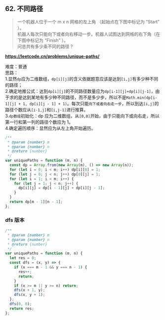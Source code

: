 ## 62. 不同路径

> 一个机器人位于一个 m x n 网格的左上角 （起始点在下图中标记为 “Start” ）。  
> 机器人每次只能向下或者向右移动一步。机器人试图达到网格的右下角（在下图中标记为 “Finish” ）。  
> 问总共有多少条不同的路径？

**https://leetcode.cn/problems/unique-paths/**

难度：普通  
思路：  
1.显然`dp`应为二维数组，`dp[i][j]`的含义依据题意应该是达到`[i,j]`有多少种不同的路径；  
2.确定地推公式：达到`dp[i][j]`的不同路径数量应为`dp[i-1][j]+dp[i][j-1]`，由于求的是达到某地有多少种不同路径，而不是多少步，所以不是`Math.min(dp[i-1][j] + 1, dp[i][j - 1] + 1)`。每次只能`向下或者向右走一步`，所以到达`[i,j]`的路径个数应从`[i-1,j]`和`[i,j-1]`进行推算。  
3.`dp数组`初始化：dp 应为二维数组，从`[0,0]`开始，由于只能向下或向右走，所以第一行和第一列的路径个数应为 1。  
4.确定遍历顺序：显然应为从左上角开始遍历。

```javascript
/**
 * @param {number} m
 * @param {number} n
 * @return {number}
 */
var uniquePaths = function (m, n) {
  const dp = Array.from(new Array(m), () => new Array(n));
  for (let i = 0; i < m; i++) dp[i][0] = 1;
  for (let j = 0; j < n; j++) dp[0][j] = 1;
  for (let i = 1; i < m; i++) {
    for (let j = 1; j < n; j++) {
      dp[i][j] = dp[i - 1][j] + dp[i][j - 1];
    }
  }
  return dp[m - 1][n - 1];
};
```

### dfs 版本

```javascript
/**
 * @param {number} m
 * @param {number} n
 * @return {number}
 */
var uniquePaths = function (m, n) {
  let res = 0;
  const dfs = (x, y) => {
    if (x === m - 1 && y === n - 1) {
      res++;
      return;
    }
    if (x >= m || y >= n) return;
    dfs(x + 1, y);
    dfs(x, y + 1);
  };
  dfs(0, 0);
  return res;
};
```
